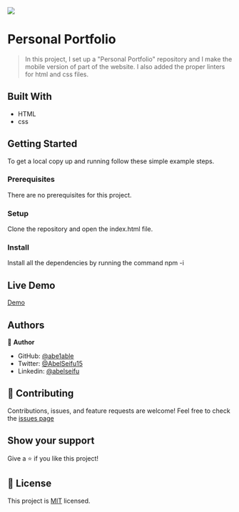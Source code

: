![](https://img.shields.io/badge/Microverse-blueviolet)

# Personal Portfolio 

> In this project, I set up a "Personal Portfolio" repository and I make the mobile version of part of the website. I also added the proper linters for html and css files.


## Built With

- HTML
- css

## Getting Started


To get a local copy up and running follow these simple example steps.

### Prerequisites

There are no prerequisites for this project.

### Setup

Clone the repository and open the index.html file.

### Install

Install all the dependencies by running the command npm -i

## Live Demo 

[Demo](https://Emmanuel130.github.io/Personal-Portfolio/)

## Authors


👤 **Author**


- GitHub: [@abe1able](https://github.com/Emmanuel130)
- Twitter: [@AbelSeifu15](https://twitter.com/Young_Manixo)
- Linkedin: [@abelseifu](https://www.linkedin.com/in/AmanuelDetebo)



## 🤝 Contributing

Contributions, issues, and feature requests are welcome!
Feel free to check the [issues page](https://github.com/Emmanuel130/Personal-Portfolio/issues)


## Show your support

Give a ⭐️ if you like this project!


## 📝 License

This project is [MIT](./LICENSE) licensed.
